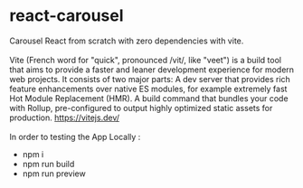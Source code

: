 # react-carousel<br>
Carousel React from scratch with zero dependencies with vite.<br><br>
Vite (French word for "quick", pronounced /vit/, like "veet") is a build tool that aims to provide a faster and leaner development experience for modern web projects. It consists of two major parts:
A dev server that provides rich feature enhancements over native ES modules, for example extremely fast Hot Module Replacement (HMR).
A build command that bundles your code with Rollup, pre-configured to output highly optimized static assets for production.
https://vitejs.dev/<br><br>
In order to testing the App Locally :
<ul>
<li>npm i</li>
<li>npm run build</li>
<li>npm run preview</li>
</Ul>
